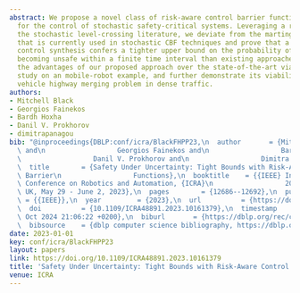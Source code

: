 ```yaml
---
abstract: We propose a novel class of risk-aware control barrier functions (RA-CBFs)
  for the control of stochastic safety-critical systems. Leveraging a result from
  the stochastic level-crossing literature, we deviate from the martingale theory
  that is currently used in stochastic CBF techniques and prove that a RA-CBF based
  control synthesis confers a tighter upper bound on the probability of the system
  becoming unsafe within a finite time interval than existing approaches. We highlight
  the advantages of our proposed approach over the state-of-the-art via a comparative
  study on an mobile-robot example, and further demonstrate its viability on an autonomous
  vehicle highway merging problem in dense traffic.
authors:
- Mitchell Black
- Georgios Fainekos
- Bardh Hoxha
- Danil V. Prokhorov
- dimitrapanagou
bib: "@inproceedings{DBLP:conf/icra/BlackFHPP23,\n  author       = {Mitchell Black\
  \ and\n                  Georgios Fainekos and\n                  Bardh Hoxha and\n\
  \                  Danil V. Prokhorov and\n                  Dimitra Panagou},\n\
  \  title        = {Safety Under Uncertainty: Tight Bounds with Risk-Aware Control\
  \ Barrier\n                  Functions},\n  booktitle    = {{IEEE} International\
  \ Conference on Robotics and Automation, {ICRA}\n                  2023, London,\
  \ UK, May 29 - June 2, 2023},\n  pages        = {12686--12692},\n  publisher   \
  \ = {{IEEE}},\n  year         = {2023},\n  url          = {https://doi.org/10.1109/ICRA48891.2023.10161379},\n\
  \  doi          = {10.1109/ICRA48891.2023.10161379},\n  timestamp    = {Sun, 06\
  \ Oct 2024 21:06:22 +0200},\n  biburl       = {https://dblp.org/rec/conf/icra/BlackFHPP23.bib},\n\
  \  bibsource    = {dblp computer science bibliography, https://dblp.org}\n}"
date: 2023-01-01
key: conf/icra/BlackFHPP23
layout: papers
link: https://doi.org/10.1109/ICRA48891.2023.10161379
title: 'Safety Under Uncertainty: Tight Bounds with Risk-Aware Control Barrier Functions.'
venue: ICRA
---
```

